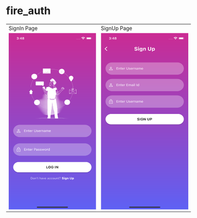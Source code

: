 # fire_auth
 
<table>
  <tr>
    <td> SignIn Page</td>
     <td> SignUp Page</td>

  </tr>
  <tr>
    <td><img src="images/si.png" width=270 height=480 ></td>
    <td><img src="images/su.png" width=270 height=480 ></td>

</td>
  </tr>
 </table>
